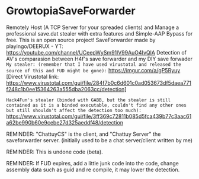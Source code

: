 # GrowtopiaSaveForwarder
Remotely Host (A TCP Server for your spreaded clients) and Manage a professional save.dat stealer with extra features and Simple-AAP Bypass for free. This is an open source project!
SaveForwarder made by playingo/DEERUX - YT: https://youtube.com/channel/UCeepWySm91lV99AuO4IvQlA
Detection of AV's comparasion between H4f's save forwarder and my DIY save forwader 
``My stealer: (remember that I have used virustotal and released the source of this and FUD might be gone):``
https://imgur.com/a/gP5Ryuy [Direct Virustotal link:
https://www.virustotal.com/gui/file/284f7b0c6d601c0ad053673df5daea771f248c1b0ee15364263a555dba2063cc/detection]

``Hack4Fun's stealer (binded with GABB, but the stealer is still contained as it is a binded executable, couldn't find any other ones but still shouldn't affect the detection too much): ``https://www.virustotal.com/gui/file/3ff369c72811b085d5fca439b77c3aac61a62be990b60e9cebe27d325aeddf48/detection

REMINDER: "ChattuyCS" is the client, and "Chattuy Server" the saveforwarder server. (initially used to be a chat server/client written by me)

REMINDER: This is undone code (beta).

REMINDER: If FUD expires, add a little junk code into the code, change assembly data such as guid and re compile, it may lower the detection.
